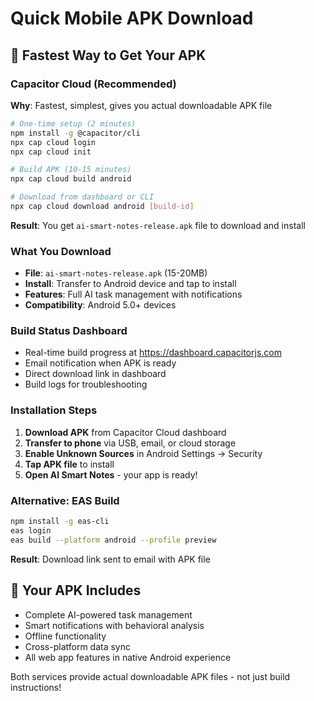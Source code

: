 # Quick Mobile APK Download

## 🚀 **Fastest Way to Get Your APK**

### **Capacitor Cloud (Recommended)**

**Why**: Fastest, simplest, gives you actual downloadable APK file

```bash
# One-time setup (2 minutes)
npm install -g @capacitor/cli
npx cap cloud login
npx cap cloud init

# Build APK (10-15 minutes)
npx cap cloud build android

# Download from dashboard or CLI
npx cap cloud download android [build-id]
```

**Result**: You get `ai-smart-notes-release.apk` file to download and install

### **What You Download**
- **File**: `ai-smart-notes-release.apk` (15-20MB)
- **Install**: Transfer to Android device and tap to install
- **Features**: Full AI task management with notifications
- **Compatibility**: Android 5.0+ devices

### **Build Status Dashboard**
- Real-time build progress at https://dashboard.capacitorjs.com
- Email notification when APK is ready
- Direct download link in dashboard
- Build logs for troubleshooting

### **Installation Steps**
1. **Download APK** from Capacitor Cloud dashboard
2. **Transfer to phone** via USB, email, or cloud storage
3. **Enable Unknown Sources** in Android Settings → Security
4. **Tap APK file** to install
5. **Open AI Smart Notes** - your app is ready!

### **Alternative: EAS Build**
```bash
npm install -g eas-cli
eas login
eas build --platform android --profile preview
```
**Result**: Download link sent to email with APK file

## 📱 **Your APK Includes**
- Complete AI-powered task management
- Smart notifications with behavioral analysis
- Offline functionality
- Cross-platform data sync
- All web app features in native Android experience

Both services provide actual downloadable APK files - not just build instructions!